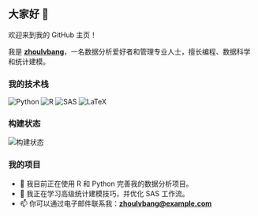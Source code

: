 ## 大家好 👋

欢迎来到我的 GitHub 主页！

我是 **[zhoulvbang](https://github.com/zhoulvbang)**，一名数据分析爱好者和管理专业人士，擅长编程、数据科学和统计建模。

### 我的技术栈

![Python](https://img.shields.io/badge/Python-3.9-blue?logo=python&logoColor=white)
![R](https://img.shields.io/badge/R-4.1.0-blue?logo=r&logoColor=white)
![SAS](https://img.shields.io/badge/SAS-9.4-green?logo=sas&logoColor=white)
![LaTeX](https://img.shields.io/badge/LaTeX-2.0-orange?logo=latex&logoColor=white)

### 构建状态

![构建状态](https://img.shields.io/github/workflow/status/zhoulvbang/你的仓库/CI?label=构建&logo=github)

### 我的项目

- 🔭 我目前正在使用 R 和 Python 完善我的数据分析项目。
- 🌱 我正在学习高级统计建模技巧，并优化 SAS 工作流。
- 📫 你可以通过电子邮件联系我：**zhoulvbang@example.com**

